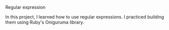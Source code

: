 Regular expression

In this project, I learned how to use regular expressions. I practiced building them using Ruby's Oniguruma library.
